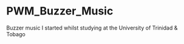 # PWM_Buzzer_Music
Buzzer music I started whilst studying at the University of Trinidad &amp; Tobago
